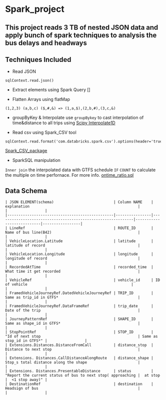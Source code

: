# Spark_project

## This project reads 3 TB of nested JSON data and apply bunch of spark techniques to analysis the bus delays and headways

## Techniques Included

- Read JSON 
```
sqlContext.read.json()
```
- Extract elements using Spark Query []

- Flatten Arrays using flatMap
```
(1,2,3) (a,b,c) ($,#,&) => (1,a,$),(2,b,#),(3,c,&)
```
- groupByKey & Interpolate
use `groupBykey` to cast interpolation of time&distance to all trips
using [Scipy Interpolate1D](http://docs.scipy.org/doc/scipy/reference/generated/scipy.interpolate.interp1d.html#scipy.interpolate.interp1d)

- Read csv using Spark_CSV tool
```
sqlContext.read.format('com.databricks.spark.csv').options(header='true').load()
```
[Spark_CSV_package](https://github.com/databricks/spark-csv)

- SparkSQL manipulation

`Inner join` the interpolated data with GTFS schedule
`IF` `COUNT` to calculate the multiple on time perfornace.
For more info. [ontime_ratio.sql]()

## Data Schema
```
| JSON ELEMENT(schema)                           | Column NAME    | explanation                                                 |                           |                 | 
|------------------------------------------------|----------------|-------------------------------------------------------------|---------------------------|-----------------| 
| LineRef                                        | ROUTE_ID       | Name of bus line(B42)                                       |                           |                 | 
| VehicleLocation.Latitude                       | latitude       | latitude of record                                          |                           |                 | 
| VehicleLocation.Longitude                      | longitude      | longitude of record                                         |                           |                 | 
| RecordedAtTime                                 | recorded_time  | What time it get recorded                                   |                           |                 | 
| VehicleRef                                     | vehicle_id     | ID of vehicle                                               |                           |                 | 
| FramedVehicleJourneyRef.DatedVehicleJourneyRef | TRIP_ID        | Same as trip_id in GTFS*                                    |                           |                 | 
| FramedVehicleJourneyRef.DataFrameRef           | trip_date      | Date of the trip                                            |                           |                 | 
| JourneyPatternRef                              | SHAPE_ID       | Same as shape_id in GTFS*                                   |                           |                 | 
| StopPointRef                                   | STOP_ID        | "Id of next stop                                            | Same as stop_id in GTFS*" |                 | 
| Extensions.Distances.DistanceFromCall          | distance_stop  | Distance to next stop                                       |                           |                 | 
| Extensions. Distances.CallDistanceAlongRoute   | distance_shape | Stop_s total distance along the shape                       |                           |                 | 
| Extensions. Distances.PresentableDistance      | status         | "Report the current status of bus to next stop( approaching |  at stop                  |  <1 stop away)" | 
| DestinationRef                                 | destination    | Headsign of bus                                             |                           |                 | 
```